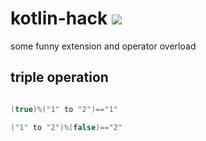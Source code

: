 # kotlin-hack [![](https://jitpack.io/v/ZenLiuCN/kotlin-hack.svg)](https://jitpack.io/#ZenLiuCN/kotlin-hack)
some funny extension and operator overload
## triple operation

```kotlin

(true)%("1" to "2")=="1"

("1" to "2")%(false)=="2"

```
